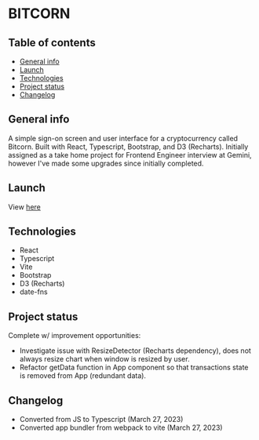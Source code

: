# BITCORN

## Table of contents

- [General info](#general-info)
- [Launch](#launch)
- [Technologies](#technologies)
- [Project status](#project-status)
- [Changelog](#changelog)

## General info

A simple sign-on screen and user interface for a cryptocurrency called Bitcorn. Built with React, Typescript, Bootstrap, and D3 (Recharts). Initially assigned as a take home project for Frontend Engineer interview at Gemini, however I've made some upgrades since initially completed.

## Launch

View [here](https://jobcoin-1c304e.netlify.app/)

## Technologies

- React
- Typescript
- Vite
- Bootstrap
- D3 (Recharts)
- date-fns

## Project status

Complete w/ improvement opportunities:

- Investigate issue with ResizeDetector (Recharts dependency), does not always resize chart when window is resized by user.
- Refactor getData function in App component so that transactions state is removed from App (redundant data).

## Changelog

- Converted from JS to Typescript (March 27, 2023)
- Converted app bundler from webpack to vite (March 27, 2023)
